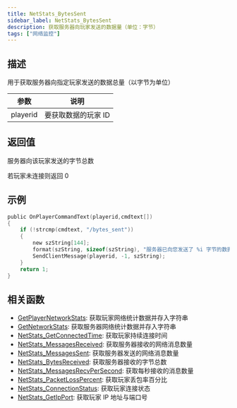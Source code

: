 ```yaml
---
title: NetStats_BytesSent
sidebar_label: NetStats_BytesSent
description: 获取服务器向玩家发送的数据量（单位：字节）
tags: ["网络监控"]
---
```


## 描述

用于获取服务器向指定玩家发送的数据总量（以字节为单位）

| 参数     | 说明                |
| -------- | ------------------- |
| playerid | 要获取数据的玩家 ID |

## 返回值

服务器向该玩家发送的字节总数

若玩家未连接则返回 0

## 示例

```c
public OnPlayerCommandText(playerid,cmdtext[])
{
    if (!strcmp(cmdtext, "/bytes_sent"))
    {
        new szString[144];
        format(szString, sizeof(szString), "服务器已向您发送了 %i 字节的数据", NetStats_BytesSent(playerid));
        SendClientMessage(playerid, -1, szString);
    }
    return 1;
}
```

## 相关函数

- [GetPlayerNetworkStats](GetPlayerNetworkStats): 获取玩家网络统计数据并存入字符串
- [GetNetworkStats](GetNetworkStats): 获取服务器网络统计数据并存入字符串
- [NetStats_GetConnectedTime](NetStats_GetConnectedTime): 获取玩家持续连接时间
- [NetStats_MessagesReceived](NetStats_MessagesReceived): 获取服务器接收的网络消息数量
- [NetStats_MessagesSent](NetStats_MessagesSent): 获取服务器发送的网络消息数量
- [NetStats_BytesReceived](NetStats_BytesReceived): 获取服务器接收的字节总数
- [NetStats_MessagesRecvPerSecond](NetStats_MessagesRecvPerSecond): 获取每秒接收的消息数量
- [NetStats_PacketLossPercent](NetStats_PacketLossPercent): 获取玩家丢包率百分比
- [NetStats_ConnectionStatus](NetStats_ConnectionStatus): 获取玩家连接状态
- [NetStats_GetIpPort](NetStats_GetIpPort): 获取玩家 IP 地址与端口号
